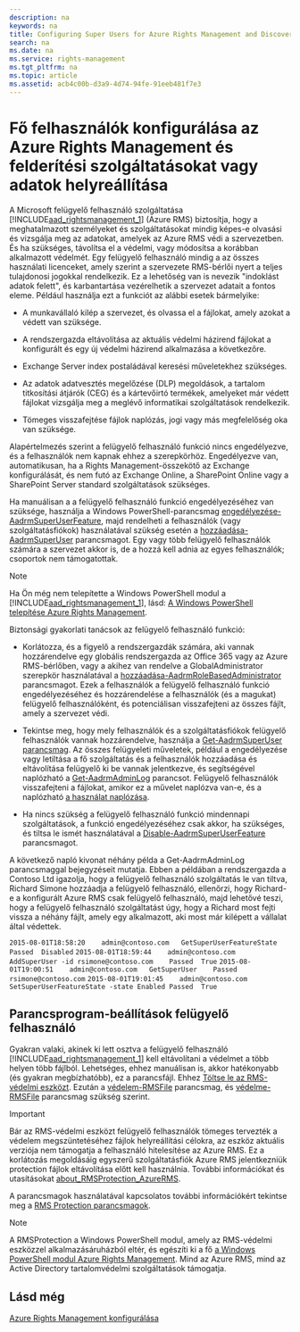 ```yaml
---
description: na
keywords: na
title: Configuring Super Users for Azure Rights Management and Discovery Services or Data Recovery
search: na
ms.date: na
ms.service: rights-management
ms.tgt_pltfrm: na
ms.topic: article
ms.assetid: acb4c00b-d3a9-4d74-94fe-91eeb481f7e3
---
```

# Fő felhaszn&#225;l&#243;k konfigur&#225;l&#225;sa az Azure Rights Management &#233;s felder&#237;t&#233;si szolg&#225;ltat&#225;sokat vagy adatok helyre&#225;ll&#237;t&#225;sa
A Microsoft felügyelő felhasználó szolgáltatása [!INCLUDE[aad_rightsmanagement_1](../Token/aad_rightsmanagement_1_md.md)] (Azure RMS) biztosítja, hogy a meghatalmazott személyeket és szolgáltatásokat mindig képes-e olvasási és vizsgálja meg az adatokat, amelyek az Azure RMS védi a szervezetben. És ha szükséges, távolítsa el a védelmi, vagy módosítsa a korábban alkalmazott védelmét. Egy felügyelő felhasználó mindig a az összes használati licenceket, amely szerint a szervezete RMS-bérlői nyert a teljes tulajdonosi jogokkal rendelkezik. Ez a lehetőség van is nevezik "indoklást adatok felett", és karbantartása vezérelhetik a szervezet adatait a fontos eleme. Például használja ezt a funkciót az alábbi esetek bármelyike:

-   A munkavállaló kilép a szervezet, és olvassa el a fájlokat, amely azokat a védett van szüksége.

-   A rendszergazda eltávolítása az aktuális védelmi házirend fájlokat a konfigurált és egy új védelmi házirend alkalmazása a következőre.

-   Exchange Server index postaládával keresési műveletekhez szükséges.

-   Az adatok adatvesztés megelőzése (DLP) megoldások, a tartalom titkosítási átjárók (CEG) és a kártevőirtó termékek, amelyeket már védett fájlokat vizsgálja meg a meglévő informatikai szolgáltatások rendelkezik.

-   Tömeges visszafejtése fájlok naplózás, jogi vagy más megfelelőség oka van szüksége.

Alapértelmezés szerint a felügyelő felhasználó funkció nincs engedélyezve, és a felhasználók nem kapnak ehhez a szerepkörhöz. Engedélyezve van, automatikusan, ha a Rights Management-összekötő az Exchange konfigurálását, és nem futó az Exchange Online, a SharePoint Online vagy a SharePoint Server standard szolgáltatások szükséges.

Ha manuálisan a a felügyelő felhasználó funkció engedélyezéséhez van szüksége, használja a Windows PowerShell-parancsmag [engedélyezése-AadrmSuperUserFeature](https://msdn.microsoft.com/library/azure/dn629400.aspx), majd rendelheti a felhasználók (vagy szolgáltatásfiókok) használatával szükség esetén a [hozzáadása-AadrmSuperUser](https://msdn.microsoft.com/library/azure/dn629411.aspx) parancsmagot. Egy vagy több felügyelő felhasználók számára a szervezet akkor is, de a hozzá kell adnia az egyes felhasználók; csoportok nem támogatottak.

> [!NOTE]
> Ha Ön még nem telepítette a Windows PowerShell modul a [!INCLUDE[aad_rightsmanagement_1](../Token/aad_rightsmanagement_1_md.md)], lásd: [A Windows PowerShell telepítése Azure Rights Management](../Topic/Installing_Windows_PowerShell_for_Azure_Rights_Management.md).

Biztonsági gyakorlati tanácsok az felügyelő felhasználó funkció:

-   Korlátozza, és a figyelő a rendszergazdák számára, aki vannak hozzárendelve egy globális rendszergazda az Office 365 vagy az Azure RMS-bérlőben, vagy a akihez van rendelve a GlobalAdministrator szerepkör használatával a [hozzáadása-AadrmRoleBasedAdministrator](https://msdn.microsoft.com/library/azure/dn629417.aspx) parancsmagot. Ezek a felhasználók a felügyelő felhasználó funkció engedélyezéséhez és hozzárendelése a felhasználók (és a magukat) felügyelő felhasználóként, és potenciálisan visszafejteni az összes fájlt, amely a szervezet védi.

-   Tekintse meg, hogy mely felhasználók és a szolgáltatásfiókok felügyelő felhasználók vannak hozzárendelve, használja a [Get-AadrmSuperUser parancsmag](https://msdn.microsoft.com/library/azure/dn629408.aspx).  Az összes felügyeleti műveletek, például a engedélyezése vagy letiltása a fő szolgáltatás és a felhasználók hozzáadása és eltávolítása felügyelő ki be vannak jelentkezve, és segítségével naplózható a [Get-AadrmAdminLog](https://msdn.microsoft.com/library/azure/dn629430.aspx) parancsot. Felügyelő felhasználók visszafejteni a fájlokat, amikor ez a művelet naplózva van-e, és a naplózható [a használat naplózása](https://technet.microsoft.com/library/dn529121.aspx).

-   Ha nincs szükség a felügyelő felhasználó funkció mindennapi szolgáltatások, a funkció engedélyezéséhez csak akkor, ha szükséges, és tiltsa le ismét használatával a [Disable-AadrmSuperUserFeature](https://msdn.microsoft.com/library/azure/dn629428.aspx) parancsmagot.

A következő napló kivonat néhány példa a Get-AadrmAdminLog parancsmaggal bejegyzéseit mutatja. Ebben a példában a rendszergazda a Contoso Ltd igazolja, hogy a felügyelő felhasználó szolgáltatás le van tiltva, Richard Simone hozzáadja a felügyelő felhasználó, ellenőrzi, hogy Richard-e a konfigurált Azure RMS csak felügyelő felhasználó, majd lehetővé teszi, hogy a felügyelő felhasználó szolgáltatást úgy, hogy a Richard most fejti vissza a néhány fájlt, amely egy alkalmazott, aki most már kilépett a vállalat által védettek.

`2015-08-01T18:58:20	admin@contoso.com	GetSuperUserFeatureState	Passed	Disabled`
`2015-08-01T18:59:44	admin@contoso.com	AddSuperUser -id rsimone@contoso.com	Passed	True`
`2015-08-01T19:00:51	admin@contoso.com	GetSuperUser	Passed	rsimone@contoso.com`
`2015-08-01T19:01:45	admin@contoso.com	SetSuperUserFeatureState -state Enabled	Passed	True`

## <a name="BKMK_RMSProtectionModule"></a>Parancsprogram-beállítások felügyelő felhasználó
Gyakran valaki, akinek ki lett osztva a felügyelő felhasználó [!INCLUDE[aad_rightsmanagement_1](../Token/aad_rightsmanagement_1_md.md)] kell eltávolítani a védelmet a több helyen több fájlból. Lehetséges, ehhez manuálisan is, akkor hatékonyabb (és gyakran megbízhatóbb), ez a parancsfájl. Ehhez [Töltse le az RMS-védelmi eszközt](http://www.microsoft.com/en-us/download/details.aspx?id=47256). Ezután a  [védelem-RMSFile](https://msdn.microsoft.com/library/azure/mt433200.aspx) parancsmag, és [védelme-RMSFile](https://msdn.microsoft.com/library/azure/mt433201.aspx)   parancsmag szükség szerint.

> [!IMPORTANT]
> Bár az RMS-védelmi eszközt felügyelő felhasználók tömeges tervezték a védelem megszüntetéséhez fájlok helyreállítási célokra, az eszköz aktuális verziója nem támogatja a felhasználó hitelesítése az Azure RMS. Ez a korlátozás megoldásáig egyszerű szolgáltatásfiók Azure RMS jelentkezniük protection fájlok eltávolítása előtt kell használnia.  További információkat és utasításokat [about_RMSProtection_AzureRMS](https://msdn.microsoft.com/library/azure/mt433202.aspx).

A parancsmagok használatával kapcsolatos további információkért tekintse meg a [RMS Protection parancsmagok](https://msdn.microsoft.com/library/azure/mt433195.aspx).

> [!NOTE]
> A RMSProtection a Windows PowerShell modul, amely az RMS-védelmi eszközzel alkalmazásáruházból eltér, és egészíti ki a fő [a Windows PowerShell modul Azure Rights Management](https://technet.microsoft.com/library/jj585027.aspx). Mind az Azure RMS, mind az Active Directory tartalomvédelmi szolgáltatások támogatja.

## Lásd még
[Azure Rights Management konfigurálása](../Topic/Configuring_Azure_Rights_Management.md)

